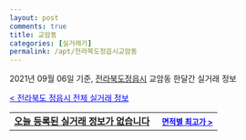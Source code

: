 ```yaml
---
layout: post
comments: true
title: 교암동
categories: [실거래가]
permalink: /apt/전라북도정읍시교암동
---
```


2021년 09월 06일 기준, <a href="/apt/전라북도정읍시">전라북도정읍시</a> 교암동 한달간 실거래 정보

<a style="color: blue;" href="/apt/전라북도정읍시">< 전라북도 정읍시 전체 실거래 정보</a>
<!---- start ---->
<table>
  <tr>
    <td colspan="4" style="font-weight: bold;"><a href="/apt/전라북도정읍시교암동{name_without_space}">오늘 등록된 실거래 정보가 없습니다</a> &nbsp;&nbsp;&nbsp; <a style="color: blue; font-size: smaller;" href="/apt/전라북도정읍시교암동{name_without_space}">면적별 최고가 ></a></td>
  </tr>
    
</table>
<!---- end ---->
    